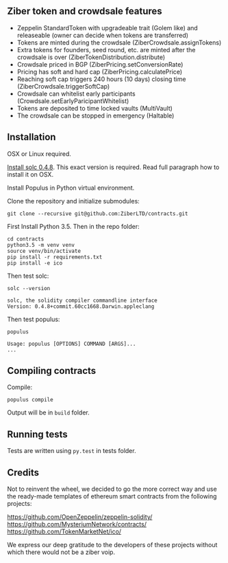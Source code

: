 

## Ziber token and crowdsale features

* Zeppelin StandardToken with upgradeable trait (Golem like) and releaseable (owner can decide when tokens are transferred)
* Tokens are minted during the crowdsale (ZiberCrowdsale.assignTokens)
* Extra tokens for founders, seed round, etc. are minted after the crowdsale is over (ZiberTokenDistribution.distribute)
* Crowdsale priced in BGP (ZiberPricing.setConversionRate)
* Pricing has soft and hard cap (ZiberPricing.calculatePrice)
* Reaching soft cap triggers 240 hours (10 days) closing time (ZiberCrowdsale.triggerSoftCap)
* Crowdsale can whitelist early participants (Crowdsale.setEarlyParicipantWhitelist)
* Tokens are deposited to time locked vaults (MultiVault)
* The crowdsale can be stopped in emergency (Haltable)

## Installation

OSX or Linux required.

[Install solc 0.4.8](http://solidity.readthedocs.io/en/develop/installing-solidity.html#binary-packages). This exact version is required. Read full paragraph how to install it on OSX.

Install Populus in Python virtual environment.

Clone the repository and initialize submodules:

    git clone --recursive git@github.com:ZiberLTD/contracts.git

First Install Python 3.5. Then in the repo folder:

    cd contracts
    python3.5 -m venv venv
    source venv/bin/activate
    pip install -r requirements.txt
    pip install -e ico
    
Then test solc:

    solc --version
    
    solc, the solidity compiler commandline interface
    Version: 0.4.8+commit.60cc1668.Darwin.appleclang
    
Then test populus:
                                         
    populus          
    
    Usage: populus [OPTIONS] COMMAND [ARGS]...
    ...
                                                
## Compiling contracts
                   
Compile:                   
                             
    populus compile                                
                              
Output will be in `build` folder.                                       
                                        
## Running tests

Tests are written using `py.test` in tests folder.


##  Credits
Not to reinvent the wheel, we decided to go the more correct way and use the 
ready-made templates of ethereum smart contracts from the following projects:

https://github.com/OpenZeppelin/zeppelin-solidity/
https://github.com/MysteriumNetwork/contracts/                                                                           
https://github.com/TokenMarketNet/ico/

We express our deep gratitude to the developers of these projects without which there would
not be a ziber voip.